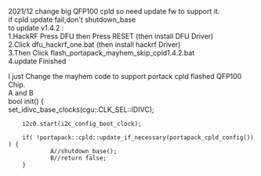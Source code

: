 2021/12 change big QFP100 cpld so need update fw to support it.                                                         
if cpld update fail,don't shutdown_base                                                         
to update v1.4.2 :                                                              
1.HackRF Press DFU then Press RESET (then install DFU Driver)                                                            
2.Click dfu_hackrf_one.bat   (then install hackrf Driver)                                                           
3.Then Click flash_portapack_mayhem_skip_cpld1.4.2.bat                                                          
4.update Finished                                                               
                                                                
I just Change the mayhem code to support portack cpld flashed QFP100 Chip.                                                              
A and B                                                         
bool init() {                                                           
        set_idivc_base_clocks(cgu::CLK_SEL::IDIVC);
                                                                
        i2c0.start(i2c_config_boot_clock);
                                                                
        if( !portapack::cpld::update_if_necessary(portapack_cpld_config()) ) {                                                                  
                A//shutdown_base();
                B//return false;
        }

